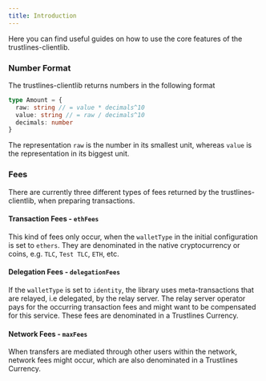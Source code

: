```yaml
---
title: Introduction
---
```


Here you can find useful guides on how to use the core features of the trustlines-clientlib.


### Number Format

The trustlines-clientlib returns numbers in the following format

```ts
type Amount = {
  raw: string // = value * decimals^10
  value: string // = raw / decimals^10
  decimals: number
}
```

The representation `raw` is the number in its smallest unit, whereas `value` is the representation in its biggest unit.

### Fees

There are currently three different types of fees returned by the trustlines-clientlib, when preparing transactions.

#### Transaction Fees - `ethFees`

This kind of fees only occur, when the `walletType` in the initial configuration is set to `ethers`.
They are denominated in the native cryptocurrency or coins, e.g. `TLC`, `Test TLC`, `ETH`, etc.

#### Delegation Fees - `delegationFees`

If the `walletType` is set to `identity`, the library uses meta-transactions that are relayed, i.e delegated, by the relay server.
The relay server operator pays for the occurring transaction fees and might want to be compensated for this service.
These fees are denominated in a Trustlines Currency.

#### Network Fees - `maxFees`

When transfers are mediated through other users within the network, network fees might occur, which are also denominated in a Trustlines Currency.
